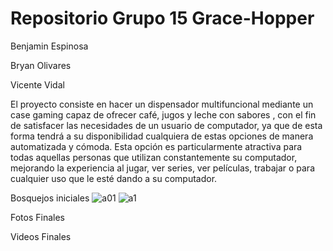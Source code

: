 # Repositorio Grupo 15 Grace-Hopper
Benjamin Espinosa

Bryan Olivares

Vicente Vidal

El proyecto consiste en hacer un dispensador multifuncional mediante un case gaming capaz de ofrecer café, jugos y leche con sabores , con el fin de satisfacer las necesidades de un usuario de computador, ya que de esta forma tendrá a su disponibilidad cualquiera de estas opciones de manera automatizada y cómoda. Esta opción es particularmente atractiva para todas aquellas personas que utilizan constantemente su computador, mejorando la experiencia al jugar, ver series, ver películas, trabajar o para cualquier uso que le esté dando a su computador.

Bosquejos iniciales
![a01](https://github.com/user-attachments/assets/ca3bcae7-fe8b-47f6-b098-1cc527f4aa99)
![a1](https://github.com/user-attachments/assets/33df7903-bef7-47cd-b14a-88c3f01b25b9)

Fotos Finales

Videos Finales
